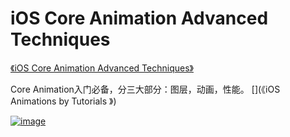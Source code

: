 #  iOS Core Animation Advanced Techniques
[《iOS Core Animation Advanced Techniques》](https://github.com/AttackOnDobby/iOS-Core-Animation-Advanced-Techniques/) 

Core Animation入门必备，分三大部分：图层，动画，性能。
[](《iOS Animations by Tutorials
》)

[![image](http://upload-images.jianshu.io/upload_images/822518-b05c5caa512634dd.jpg?imageMogr2/auto-orient/strip%7CimageView2/2)](https://github.com/AttackOnDobby/iOS-Core-Animation-Advanced-Techniques/)




